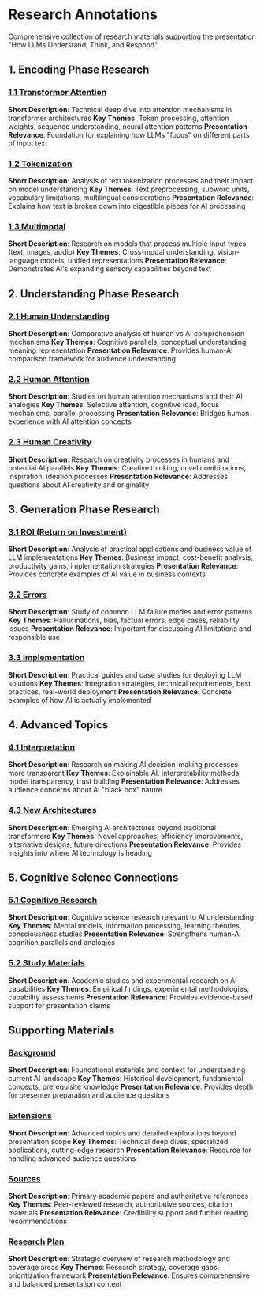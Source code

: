 # Research Annotations

Comprehensive collection of research materials supporting the presentation "How LLMs Understand, Think, and Respond".

## 1. Encoding Phase Research

### [1.1 Transformer Attention](./1.1_transformer_attention)
**Short Description**: Technical deep dive into attention mechanisms in transformer architectures
**Key Themes**: Token processing, attention weights, sequence understanding, neural attention patterns
**Presentation Relevance**: Foundation for explaining how LLMs "focus" on different parts of input text

### [1.2 Tokenization](./1.2_tokenization)
**Short Description**: Analysis of text tokenization processes and their impact on model understanding
**Key Themes**: Text preprocessing, subword units, vocabulary limitations, multilingual considerations
**Presentation Relevance**: Explains how text is broken down into digestible pieces for AI processing

### [1.3 Multimodal](./1.3_multimodal)
**Short Description**: Research on models that process multiple input types (text, images, audio)
**Key Themes**: Cross-modal understanding, vision-language models, unified representations
**Presentation Relevance**: Demonstrates AI's expanding sensory capabilities beyond text

## 2. Understanding Phase Research

### [2.1 Human Understanding](./2.1_human_understand)
**Short Description**: Comparative analysis of human vs AI comprehension mechanisms
**Key Themes**: Cognitive parallels, conceptual understanding, meaning representation
**Presentation Relevance**: Provides human-AI comparison framework for audience understanding

### [2.2 Human Attention](./2_2_human_attention)
**Short Description**: Studies on human attention mechanisms and their AI analogies
**Key Themes**: Selective attention, cognitive load, focus mechanisms, parallel processing
**Presentation Relevance**: Bridges human experience with AI attention concepts

### [2.3 Human Creativity](./2.3_human_creativity)
**Short Description**: Research on creativity processes in humans and potential AI parallels
**Key Themes**: Creative thinking, novel combinations, inspiration, ideation processes
**Presentation Relevance**: Addresses questions about AI creativity and originality

## 3. Generation Phase Research

### [3.1 ROI (Return on Investment)](./3.1_ROI)
**Short Description**: Analysis of practical applications and business value of LLM implementations
**Key Themes**: Business impact, cost-benefit analysis, productivity gains, implementation strategies
**Presentation Relevance**: Provides concrete examples of AI value in business contexts

### [3.2 Errors](./3_2_errors)
**Short Description**: Study of common LLM failure modes and error patterns
**Key Themes**: Hallucinations, bias, factual errors, edge cases, reliability issues
**Presentation Relevance**: Important for discussing AI limitations and responsible use

### [3.3 Implementation](./3_3_implementation)
**Short Description**: Practical guides and case studies for deploying LLM solutions
**Key Themes**: Integration strategies, technical requirements, best practices, real-world deployment
**Presentation Relevance**: Concrete examples of how AI is actually implemented

## 4. Advanced Topics

### [4.1 Interpretation](./4_1_interpret)
**Short Description**: Research on making AI decision-making processes more transparent
**Key Themes**: Explainable AI, interpretability methods, model transparency, trust building
**Presentation Relevance**: Addresses audience concerns about AI "black box" nature

### [4.3 New Architectures](./4_3_new_arch)
**Short Description**: Emerging AI architectures beyond traditional transformers
**Key Themes**: Novel approaches, efficiency improvements, alternative designs, future directions
**Presentation Relevance**: Provides insights into where AI technology is heading

## 5. Cognitive Science Connections

### [5.1 Cognitive Research](./5_1_cognitive)
**Short Description**: Cognitive science research relevant to AI understanding
**Key Themes**: Mental models, information processing, learning theories, consciousness studies
**Presentation Relevance**: Strengthens human-AI cognition parallels and analogies

### [5.2 Study Materials](./5_2_study)
**Short Description**: Academic studies and experimental research on AI capabilities
**Key Themes**: Empirical findings, experimental methodologies, capability assessments
**Presentation Relevance**: Provides evidence-based support for presentation claims

## Supporting Materials

### [Background](./background)
**Short Description**: Foundational materials and context for understanding current AI landscape
**Key Themes**: Historical development, fundamental concepts, prerequisite knowledge
**Presentation Relevance**: Provides depth for presenter preparation and audience questions

### [Extensions](./extensions)
**Short Description**: Advanced topics and detailed explorations beyond presentation scope
**Key Themes**: Technical deep dives, specialized applications, cutting-edge research
**Presentation Relevance**: Resource for handling advanced audience questions

### [Sources](./sources)
**Short Description**: Primary academic papers and authoritative references
**Key Themes**: Peer-reviewed research, authoritative sources, citation materials
**Presentation Relevance**: Credibility support and further reading recommendations

### [Research Plan](./research_plan.md)
**Short Description**: Strategic overview of research methodology and coverage areas
**Key Themes**: Research strategy, coverage gaps, prioritization framework
**Presentation Relevance**: Ensures comprehensive and balanced presentation content